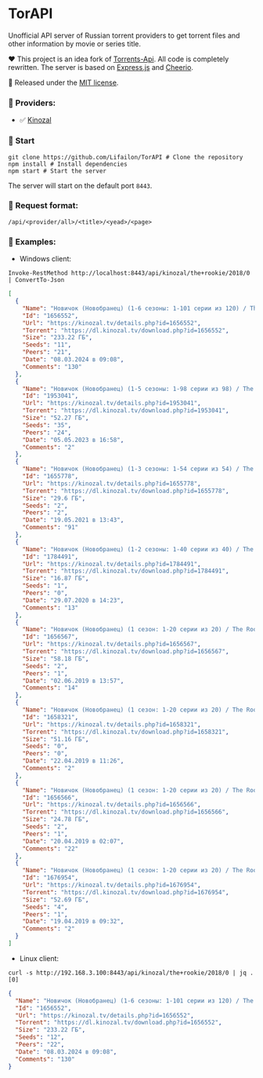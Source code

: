 # TorAPI

Unofficial API server of Russian torrent providers to get torrent files and other information by movie or series title.

♥️ This project is an idea fork of [Torrents-Api](https://github.com/Ryuk-me/Torrents-Api). All code is completely rewritten. The server is based on [Express.js](https://github.com/expressjs/express) and [Cheerio](https://github.com/cheeriojs/cheerio).

📄 Released under the [MIT license](https://github.com/Lifailon/TorAPI/blob/rsa/LICENSE).

### 🔗 Providers:

- ✅ [Kinozal](https://kinozal.tv)

### 🚀 Start

```shell
git clone https://github.com/Lifailon/TorAPI # Clone the repository
npm install # Install dependencies
npm start # Start the server
```

The server will start on the default port `8443`.

### 🚩 Request format:

```
/api/<provider/all>/<title>/<yead>/<page>
```

### 📢 Examples:

- Windows client:

`Invoke-RestMethod http://localhost:8443/api/kinozal/the+rookie/2018/0 | ConvertTo-Json`

```json
[
  {
    "Name": "Новичок (Новобранец) (1-6 сезоны: 1-101 серии из 120) / The Rookie / 2018-2024 / ПМ (LostFilm) / WEB-DLRip (1080p)",
    "Id": "1656552",
    "Url": "https://kinozal.tv/details.php?id=1656552",
    "Torrent": "https://dl.kinozal.tv/download.php?id=1656552",
    "Size": "233.22 ГБ",
    "Seeds": "11",
    "Peers": "21",
    "Date": "08.03.2024 в 09:08",
    "Comments": "130"
  },
  {
    "Name": "Новичок (Новобранец) (1-5 сезоны: 1-98 серии из 98) / The Rookie / 2018-2023 / ПМ (LostFilm) / WEB-DLRip",
    "Id": "1953041",
    "Url": "https://kinozal.tv/details.php?id=1953041",
    "Torrent": "https://dl.kinozal.tv/download.php?id=1953041",
    "Size": "52.27 ГБ",
    "Seeds": "35",
    "Peers": "24",
    "Date": "05.05.2023 в 16:58",
    "Comments": "2"
  },
  {
    "Name": "Новичок (Новобранец) (1-3 сезоны: 1-54 серии из 54) / The Rookie / 2018-2021 / ПМ (LostFilm) / WEB-DLRip",
    "Id": "1655778",
    "Url": "https://kinozal.tv/details.php?id=1655778",
    "Torrent": "https://dl.kinozal.tv/download.php?id=1655778",
    "Size": "29.6 ГБ",
    "Seeds": "2",
    "Peers": "2",
    "Date": "19.05.2021 в 13:43",
    "Comments": "91"
  },
  {
    "Name": "Новичок (Новобранец) (1-2 сезоны: 1-40 серии из 40) / The Rookie / 2018-2020 / ПМ (Lostfilm) / HEVC / WEB-DL (1080p)",
    "Id": "1784491",
    "Url": "https://kinozal.tv/details.php?id=1784491",
    "Torrent": "https://dl.kinozal.tv/download.php?id=1784491",
    "Size": "16.87 ГБ",
    "Seeds": "1",
    "Peers": "0",
    "Date": "29.07.2020 в 14:23",
    "Comments": "13"
  },
  {
    "Name": "Новичок (Новобранец) (1 сезон: 1-20 серии из 20) / The Rookie / 2018 / ПМ (Lostfilm, Jaskier, NewStudio, SonyTurbo), СТ / WEB-DL (1080p)",
    "Id": "1656567",
    "Url": "https://kinozal.tv/details.php?id=1656567",
    "Torrent": "https://dl.kinozal.tv/download.php?id=1656567",
    "Size": "58.18 ГБ",
    "Seeds": "2",
    "Peers": "1",
    "Date": "02.06.2019 в 13:57",
    "Comments": "14"
  },
  {
    "Name": "Новичок (Новобранец) (1 сезон: 1-20 серии из 20) / The Rookie / 2018 / ПМ (TVShows) / WEB-DL (1080p)",
    "Id": "1658321",
    "Url": "https://kinozal.tv/details.php?id=1658321",
    "Torrent": "https://dl.kinozal.tv/download.php?id=1658321",
    "Size": "51.16 ГБ",
    "Seeds": "0",
    "Peers": "0",
    "Date": "22.04.2019 в 11:26",
    "Comments": "2"
  },
  {
    "Name": "Новичок (Новобранец) (1 сезон: 1-20 серии из 20) / The Rookie / 2018-2019 / ПМ (Lostfilm, Jaskier), СТ / WEB-DL (720p)",
    "Id": "1656566",
    "Url": "https://kinozal.tv/details.php?id=1656566",
    "Torrent": "https://dl.kinozal.tv/download.php?id=1656566",
    "Size": "24.78 ГБ",
    "Seeds": "2",
    "Peers": "1",
    "Date": "20.04.2019 в 02:07",
    "Comments": "22"
  },
  {
    "Name": "Новичок (Новобранец) (1 сезон: 1-20 серии из 20) / The Rookie / 2018 / ПМ (Lostfilm), СТ / WEB-DL (1080p)",
    "Id": "1676954",
    "Url": "https://kinozal.tv/details.php?id=1676954",
    "Torrent": "https://dl.kinozal.tv/download.php?id=1676954",
    "Size": "52.69 ГБ",
    "Seeds": "4",
    "Peers": "1",
    "Date": "19.04.2019 в 09:32",
    "Comments": "2"
  }
]
```

- Linux client:

`curl -s http://192.168.3.100:8443/api/kinozal/the+rookie/2018/0 | jq .[0]`

```json
{
  "Name": "Новичок (Новобранец) (1-6 сезоны: 1-101 серии из 120) / The Rookie / 2018-2024 / ПМ (LostFilm) / WEB-DLRip (1080p)",
  "Id": "1656552",
  "Url": "https://kinozal.tv/details.php?id=1656552",
  "Torrent": "https://dl.kinozal.tv/download.php?id=1656552",
  "Size": "233.22 ГБ",
  "Seeds": "12",
  "Peers": "22",
  "Date": "08.03.2024 в 09:08",
  "Comments": "130"
}
```